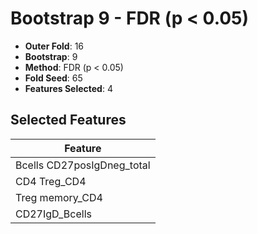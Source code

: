# Bootstrap 9 - FDR (p < 0.05)

- **Outer Fold**: 16
- **Bootstrap**: 9
- **Method**: FDR (p < 0.05)
- **Fold Seed**: 65
- **Features Selected**: 4

## Selected Features

| Feature |
|---------|
| Bcells CD27posIgDneg_total |
| CD4 Treg_CD4 |
| Treg memory_CD4 |
| CD27IgD_Bcells |
